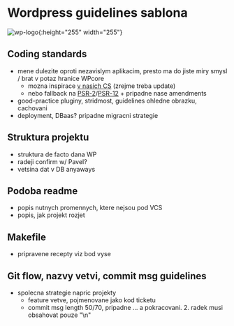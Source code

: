 # Wordpress guidelines sablona

![wp-logo](https://s.w.org/style/images/about/WordPress-logotype-wmark.png){:height="255" width="255"}

## Coding standards
- mene dulezite oproti nezavislym aplikacim, presto ma do jiste miry smysl / brat v potaz hranice WPcore
    - mozna inspirace [v nasich CS](https://argo22.atlassian.net/wiki/spaces/ROAS/pages/459276350/PHP+Coding+Standards) (zrejme treba update)
    - nebo fallback na [PSR-2](https://github.com/php-fig/fig-standards/blob/master/accepted/PSR-2-coding-style-guide.md)/[PSR-12](https://github.com/php-fig/fig-standards/blob/master/accepted/PSR-12-extended-coding-style-guide.md) + pripadne nase amendments
- good-practice pluginy, stridmost, guidelines ohledne obrazku, cachovani
- deployment, DBaas? pripadne migracni strategie

## Struktura projektu
- struktura de facto dana WP
- radeji confirm w/ Pavel?
- vetsina dat v DB anyaways

## Podoba readme
- popis nutnych promennych, ktere nejsou pod VCS
- popis, jak projekt rozjet

## Makefile
- pripravene recepty viz bod vyse

## Git flow, nazvy vetvi, commit msg guidelines
- spolecna strategie napric projekty
    - feature vetve, pojmenovane jako kod ticketu
    - commit msg length 50/70, pripadne ... a pokracovani. 2. radek musi obsahovat pouze "\n"

